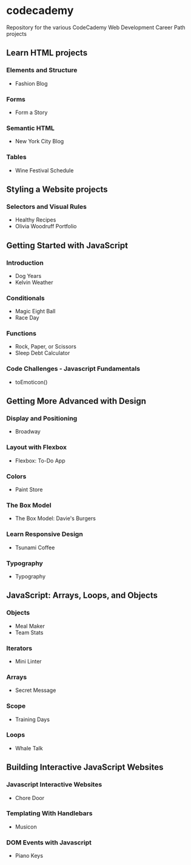 # codecademy
Repository for the various CodeCademy Web Development Career Path projects

## Learn HTML projects
### Elements and Structure
* Fashion Blog

### Forms
* Form a Story

### Semantic HTML
* New York City Blog

### Tables
* Wine Festival Schedule

## Styling a Website projects
### Selectors and Visual Rules
* Healthy Recipes
* Olivia Woodruff Portfolio

## Getting Started with JavaScript
### Introduction
* Dog Years
* Kelvin Weather

### Conditionals
* Magic Eight Ball
* Race Day

### Functions
* Rock, Paper, or Scissors
* Sleep Debt Calculator

### Code Challenges - Javascript Fundamentals
* toEmoticon()

## Getting More Advanced with Design
### Display and Positioning
* Broadway

### Layout with Flexbox
* Flexbox: To-Do App

### Colors
* Paint Store

### The Box Model
* The Box Model: Davie's Burgers

### Learn Responsive Design
* Tsunami Coffee

### Typography
* Typography

## JavaScript: Arrays, Loops, and Objects
### Objects
* Meal Maker
* Team Stats

### Iterators
* Mini Linter

### Arrays
* Secret Message

### Scope
* Training Days

### Loops
* Whale Talk

## Building Interactive JavaScript Websites
### Javascript Interactive Websites
* Chore Door

### Templating With Handlebars
* Musicon

### DOM Events with Javascript
* Piano Keys
